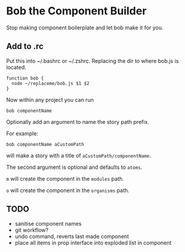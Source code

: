 # Bob the Component Builder

Stop making component boilerplate and let bob make it for you.

## Add to .rc

Put this into ~/.bashrc or ~/.zshrc. Replacing the dir to where bob.js is located.

```
function bob {
  node ~/replaceme/bob.js $1 $2
}
```

Now within any project you can run

```
bob componentName
```

Optionally add an argument to name the story path prefix.

For example:

```
bob componentName aCustomPath
```

will make a story with a title of `aCustomPath/componentName`.

The second argument is optional and defaults to `atoms`.

`m` will create the component in the `modules` path.

`o` will create the component in the `organisms` path.

## TODO

- sanitise component names
- git workflow?
- undo command, reverts last made component
- place all items in prop interface into exploded list in component
